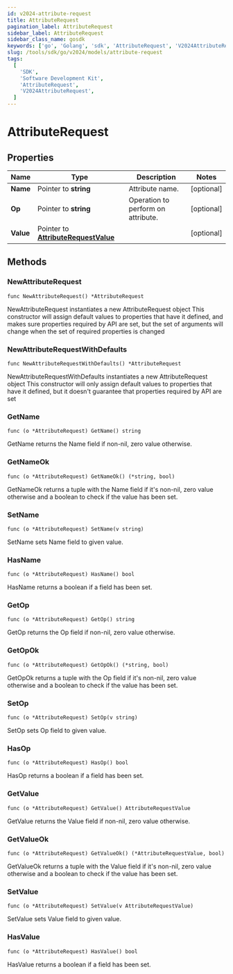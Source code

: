 ```yaml
---
id: v2024-attribute-request
title: AttributeRequest
pagination_label: AttributeRequest
sidebar_label: AttributeRequest
sidebar_class_name: gosdk
keywords: ['go', 'Golang', 'sdk', 'AttributeRequest', 'V2024AttributeRequest']
slug: /tools/sdk/go/v2024/models/attribute-request
tags:
  [
    'SDK',
    'Software Development Kit',
    'AttributeRequest',
    'V2024AttributeRequest',
  ]
---
```


# AttributeRequest

## Properties

| Name | Type | Description | Notes |
| --- | --- | --- | --- |
| **Name** | Pointer to **string** | Attribute name. | [optional] |
| **Op** | Pointer to **string** | Operation to perform on attribute. | [optional] |
| **Value** | Pointer to [**AttributeRequestValue**](attribute-request-value) |  | [optional] |

## Methods

### NewAttributeRequest

`func NewAttributeRequest() *AttributeRequest`

NewAttributeRequest instantiates a new AttributeRequest object This constructor will assign default values to properties that have it defined, and makes sure properties required by API are set, but the set of arguments will change when the set of required properties is changed

### NewAttributeRequestWithDefaults

`func NewAttributeRequestWithDefaults() *AttributeRequest`

NewAttributeRequestWithDefaults instantiates a new AttributeRequest object This constructor will only assign default values to properties that have it defined, but it doesn't guarantee that properties required by API are set

### GetName

`func (o *AttributeRequest) GetName() string`

GetName returns the Name field if non-nil, zero value otherwise.

### GetNameOk

`func (o *AttributeRequest) GetNameOk() (*string, bool)`

GetNameOk returns a tuple with the Name field if it's non-nil, zero value otherwise and a boolean to check if the value has been set.

### SetName

`func (o *AttributeRequest) SetName(v string)`

SetName sets Name field to given value.

### HasName

`func (o *AttributeRequest) HasName() bool`

HasName returns a boolean if a field has been set.

### GetOp

`func (o *AttributeRequest) GetOp() string`

GetOp returns the Op field if non-nil, zero value otherwise.

### GetOpOk

`func (o *AttributeRequest) GetOpOk() (*string, bool)`

GetOpOk returns a tuple with the Op field if it's non-nil, zero value otherwise and a boolean to check if the value has been set.

### SetOp

`func (o *AttributeRequest) SetOp(v string)`

SetOp sets Op field to given value.

### HasOp

`func (o *AttributeRequest) HasOp() bool`

HasOp returns a boolean if a field has been set.

### GetValue

`func (o *AttributeRequest) GetValue() AttributeRequestValue`

GetValue returns the Value field if non-nil, zero value otherwise.

### GetValueOk

`func (o *AttributeRequest) GetValueOk() (*AttributeRequestValue, bool)`

GetValueOk returns a tuple with the Value field if it's non-nil, zero value otherwise and a boolean to check if the value has been set.

### SetValue

`func (o *AttributeRequest) SetValue(v AttributeRequestValue)`

SetValue sets Value field to given value.

### HasValue

`func (o *AttributeRequest) HasValue() bool`

HasValue returns a boolean if a field has been set.
